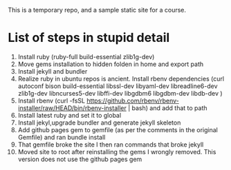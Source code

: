 This is a temporary repo, and a sample static site for a course.

# List of steps in stupid detail

1. Install ruby (ruby-full build-essential zlib1g-dev)
2. Move gems installation to hidden folden in home and export path 
3. Install jekyll and bundler
4. Realize ruby in ubuntu repos is ancient. Install rbenv dependencies (curl autoconf bison build-essential libssl-dev libyaml-dev libreadline6-dev zlib1g-dev libncurses5-dev libffi-dev libgdbm6 libgdbm-dev libdb-dev )
5. Install rbenv (curl -fsSL https://github.com/rbenv/rbenv-installer/raw/HEAD/bin/rbenv-installer | bash) and add that to path
6. Install latest ruby and set it to global
7. Install jekyl,upgrade bundler and generate jekyll skeleton
8. Add github pages gem to gemfile (as per the comments in the original Gemfile) and ran bundle install
9. That gemfile broke the site I then ran commands that broke jekyll
10. Moved site to root after reinstalling the gems I wrongly removed. This version does not use the github pages gem
